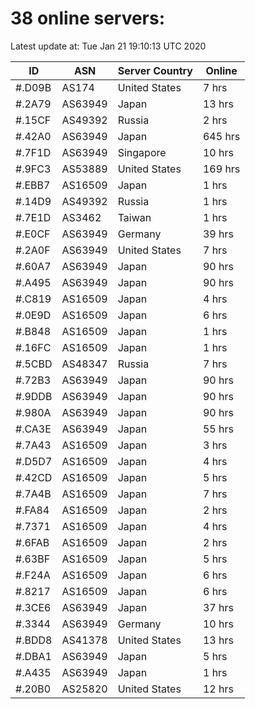 # 38 online servers:

Latest update at: Tue Jan 21 19:10:13 UTC 2020

| ID | ASN | Server Country | Online |
| -- | --- | -------------- | ------ |
| #.D09B | AS174 | United States | 7 hrs |
| #.2A79 | AS63949 | Japan | 13 hrs |
| #.15CF | AS49392 | Russia | 2 hrs |
| #.42A0 | AS63949 | Japan | 645 hrs |
| #.7F1D | AS63949 | Singapore | 10 hrs |
| #.9FC3 | AS53889 | United States | 169 hrs |
| #.EBB7 | AS16509 | Japan | 1 hrs |
| #.14D9 | AS49392 | Russia | 1 hrs |
| #.7E1D | AS3462 | Taiwan | 1 hrs |
| #.E0CF | AS63949 | Germany | 39 hrs |
| #.2A0F | AS63949 | United States | 7 hrs |
| #.60A7 | AS63949 | Japan | 90 hrs |
| #.A495 | AS63949 | Japan | 90 hrs |
| #.C819 | AS16509 | Japan | 4 hrs |
| #.0E9D | AS16509 | Japan | 6 hrs |
| #.B848 | AS16509 | Japan | 1 hrs |
| #.16FC | AS16509 | Japan | 1 hrs |
| #.5CBD | AS48347 | Russia | 7 hrs |
| #.72B3 | AS63949 | Japan | 90 hrs |
| #.9DDB | AS63949 | Japan | 90 hrs |
| #.980A | AS63949 | Japan | 90 hrs |
| #.CA3E | AS63949 | Japan | 55 hrs |
| #.7A43 | AS16509 | Japan | 3 hrs |
| #.D5D7 | AS16509 | Japan | 4 hrs |
| #.42CD | AS16509 | Japan | 5 hrs |
| #.7A4B | AS16509 | Japan | 7 hrs |
| #.FA84 | AS16509 | Japan | 2 hrs |
| #.7371 | AS16509 | Japan | 4 hrs |
| #.6FAB | AS16509 | Japan | 2 hrs |
| #.63BF | AS16509 | Japan | 5 hrs |
| #.F24A | AS16509 | Japan | 6 hrs |
| #.8217 | AS16509 | Japan | 6 hrs |
| #.3CE6 | AS63949 | Japan | 37 hrs |
| #.3344 | AS63949 | Germany | 10 hrs |
| #.BDD8 | AS41378 | United States | 13 hrs |
| #.DBA1 | AS63949 | Japan | 5 hrs |
| #.A435 | AS63949 | Japan | 1 hrs |
| #.20B0 | AS25820 | United States | 12 hrs |

